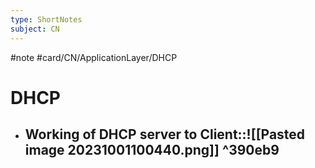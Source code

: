 ```yaml
---
type: ShortNotes
subject: CN
---
```

#note
#card/CN/ApplicationLayer/DHCP
# DHCP
- ## Working of DHCP server to Client::![[Pasted image 20231001100440.png]] ^390eb9 <!--SR:!2024-01-06,35,250-->

